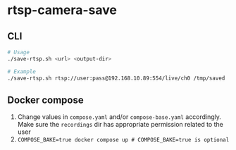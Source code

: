 # rtsp-camera-save

## CLI
```sh
# Usage
./save-rtsp.sh <url> <output-dir>

# Example
./save-rtsp.sh rtsp://user:pass@192.168.10.89:554/live/ch0 /tmp/saved
```

## Docker compose
1. Change values in `compose.yaml` and/or `compose-base.yaml` accordingly. Make sure the `recordings` dir has appropriate permission related to the user
2. `COMPOSE_BAKE=true docker compose up # COMPOSE_BAKE=true is optional`

